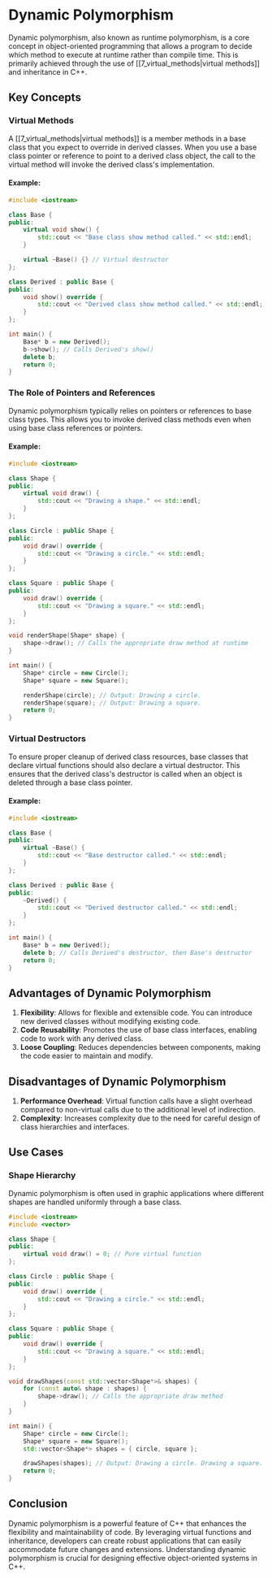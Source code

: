 # Dynamic Polymorphism

Dynamic polymorphism, also known as runtime polymorphism, is a core concept in object-oriented programming that allows a program to decide which method to execute at runtime rather than compile time. This is primarily achieved through the use of [[7_virtual_methods|virtual methods]] and inheritance in C++.

## Key Concepts

### Virtual Methods

A [[7_virtual_methods|virtual methods]] is a member methods in a base class that you expect to override in derived classes. When you use a base class pointer or reference to point to a derived class object, the call to the virtual method will invoke the derived class's implementation.

#### Example:

```cpp
#include <iostream>

class Base {
public:
    virtual void show() {
        std::cout << "Base class show method called." << std::endl;
    }

    virtual ~Base() {} // Virtual destructor
};

class Derived : public Base {
public:
    void show() override {
        std::cout << "Derived class show method called." << std::endl;
    }
};

int main() {
    Base* b = new Derived();
    b->show(); // Calls Derived's show()
    delete b;
    return 0;
}
```

### The Role of Pointers and References

Dynamic polymorphism typically relies on pointers or references to base class types. This allows you to invoke derived class methods even when using base class references or pointers.

#### Example:

```cpp
#include <iostream>

class Shape {
public:
    virtual void draw() {
        std::cout << "Drawing a shape." << std::endl;
    }
};

class Circle : public Shape {
public:
    void draw() override {
        std::cout << "Drawing a circle." << std::endl;
    }
};

class Square : public Shape {
public:
    void draw() override {
        std::cout << "Drawing a square." << std::endl;
    }
};

void renderShape(Shape* shape) {
    shape->draw(); // Calls the appropriate draw method at runtime
}

int main() {
    Shape* circle = new Circle();
    Shape* square = new Square();

    renderShape(circle); // Output: Drawing a circle.
    renderShape(square); // Output: Drawing a square.
    return 0;
}
```

### Virtual Destructors

To ensure proper cleanup of derived class resources, base classes that declare virtual functions should also declare a virtual destructor. This ensures that the derived class's destructor is called when an object is deleted through a base class pointer.

#### Example:

```cpp
#include <iostream>

class Base {
public:
    virtual ~Base() {
        std::cout << "Base destructor called." << std::endl;
    }
};

class Derived : public Base {
public:
    ~Derived() {
        std::cout << "Derived destructor called." << std::endl;
    }
};

int main() {
    Base* b = new Derived();
    delete b; // Calls Derived's destructor, then Base's destructor
    return 0;
}
```

## Advantages of Dynamic Polymorphism

1. **Flexibility**: Allows for flexible and extensible code. You can introduce new derived classes without modifying existing code.
2. **Code Reusability**: Promotes the use of base class interfaces, enabling code to work with any derived class.
3. **Loose Coupling**: Reduces dependencies between components, making the code easier to maintain and modify.

## Disadvantages of Dynamic Polymorphism

1. **Performance Overhead**: Virtual function calls have a slight overhead compared to non-virtual calls due to the additional level of indirection.
2. **Complexity**: Increases complexity due to the need for careful design of class hierarchies and interfaces.

## Use Cases

### Shape Hierarchy

Dynamic polymorphism is often used in graphic applications where different shapes are handled uniformly through a base class.

```cpp
#include <iostream>
#include <vector>

class Shape {
public:
    virtual void draw() = 0; // Pure virtual function
};

class Circle : public Shape {
public:
    void draw() override {
        std::cout << "Drawing a circle." << std::endl;
    }
};

class Square : public Shape {
public:
    void draw() override {
        std::cout << "Drawing a square." << std::endl;
    }
};

void drawShapes(const std::vector<Shape*>& shapes) {
    for (const auto& shape : shapes) {
        shape->draw(); // Calls the appropriate draw method
    }
}

int main() {
    Shape* circle = new Circle();
    Shape* square = new Square();
    std::vector<Shape*> shapes = { circle, square };

    drawShapes(shapes); // Output: Drawing a circle. Drawing a square.
    return 0;
}
```

## Conclusion

Dynamic polymorphism is a powerful feature of C++ that enhances the flexibility and maintainability of code. By leveraging virtual functions and inheritance, developers can create robust applications that can easily accommodate future changes and extensions. Understanding dynamic polymorphism is crucial for designing effective object-oriented systems in C++.